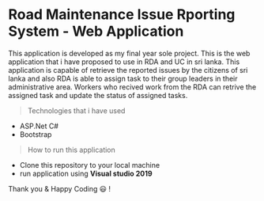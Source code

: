 # Road Maintenance Issue Rporting System - Web Application

This application is developed as my final year sole project. This is the web application that i have proposed to use in RDA and UC in sri lanka. This application is capable of retrieve the reported issues by the citizens of sri lanka and also RDA is able to assign task to their group leaders in their administrative area. Workers who recived work from the RDA can retrive the assigned task and update the status of assigned tasks.

> Technologies that i have used
- ASP.Net C#
- Bootstrap 

> How to run this application
- Clone this repository to your local machine
- run application using **Visual studio 2019**

Thank you & Happy Coding :smiley: !
